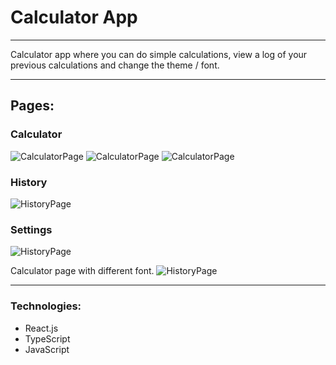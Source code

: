 # Calculator App
---

Calculator app where you can do simple calculations, view a log of your previous calculations and change the theme / font.

---
## Pages:
### Calculator
![CalculatorPage](public/imgs/readme/calculator_01.jpg)
![CalculatorPage](public/imgs/readme/calculator_02.jpg)
![CalculatorPage](public/imgs/readme/calculator_03.jpg)
### History
![HistoryPage](public/imgs/readme/calculator_04.jpg)
### Settings
![HistoryPage](public/imgs/readme/calculator_05.jpg)

Calculator page with different font.
![HistoryPage](public/imgs/readme/calculator_06.jpg)

---
### Technologies:
- React.js
- TypeScript
- JavaScript